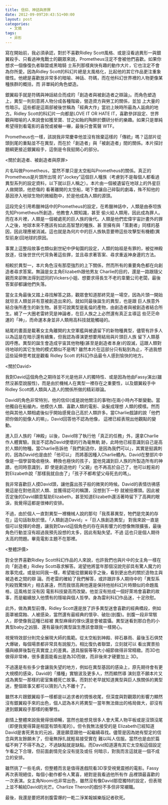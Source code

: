 ```yaml
---
title: 信仰、神話與原罪
date: 2012-09-09T20:43:51+00:00
layout: post
categories:
  - 文摘
tags:
  - 异形
---
```

寫在開始前，我必須承認，對於不喜歡Ridley Scott風格、或是沒看過異形一與銀翼殺手、只看過神鬼戰士的觀眾來說，Prometheus注定不會被他們喜歡。如果你想求一個像復仇者聯盟或黑暗騎 士系列那樣爽快有趣的動作大片，它也注定不會為你所愛。因為Ridley Scott的科幻片總是太風格化，比起他的其它作品更注重象徵性。他總是喜歡放非常多的暗喻、神話、符碼，而在他科幻世界裡的人物更像某種族群的概括，而 非單純的角色塑造。

銀翼殺手就是符碼與神話結合而成的「創造者與被創造者之辯論」。而角色塑造上，異型一則刻意將人物分成各種階級，營造資方與勞工的關係，並加 上大量的性暗示。這些都是這兩部被後世稱為「經典大作」當初上映時所最為人詬病的地方。Ridley Scott的科幻片一向都是LOVE IT OR HATE IT，喜歡參詳設定、世界觀與暗喻的人來說會如獲至寶、甘之如飴的陶醉於鑽研分析的樂趣。如果只是單純希望得到看電影的喜悅或被嚇一嚇，最後只會罵聲 WTF。

Prometheus也一樣，該說我非常慶幸他並沒有捨棄這樣的「傳統」嗎？這部片從頭到尾的重點並不在異型，而在於「創造者」與「被創造者」間的關係。本片探討題綱更接近銀翼殺手，這倒是令我挺開心的部分。

<關於創造者、被創造者與原罪>

片名叫做Prometheus，當然不單只是太空船叫Prometheus的關係。真正的Prometheus是片頭所出現 的”Jockey”這個巨人種族（考慮到不是每個人都看過異型系列的設定資料，以下就以巨人稱之）。本片由一個被遺留在地球上的外星巨人做開頭，他悲傷的 看著離開的太空船，喝下會讓自己碎裂的劇毒，殊不知他的基因滲入地球生物的微細胞中，於是他成為人類的源頭。
<!--more-->
這段完全引用希臘神話中的Prometheus的設定，在希臘神話中，人類是由泰坦族先知Prometheus所創造，他教會人類知識，甚至 偷火給人類用，因此成為罪人。而在本片裡，人類是一個被處死的巨人族的後代。人類是他們宏偉宇宙計畫外的罪人之後，地球本來不應該有如此高智慧的種族、甚 至擁有與「策劃者」同樣的基因，因此理應被消滅。這也就是為何片中的巨人族執意要帶這些攻擊型有機體(異型前身)回地球的原因。

事實上這整段故事也類似創世紀中伊甸園的設定，人類的始祖是有罪的，被從神殿放逐，往後世世代代背負著這些罪，並且尋求著答案、尋求重返神身邊的方法。

相較於異型一，本片角色沒有那麼強烈的上下關係，然而所有的重要角色都在向創造者尋求答案。無論是女主角Elizabeth跟他男友 Charlie的目的，還是一路跟隨父親而來卻無法得到認同的Vickers小姐、想要求得長生不老的韋蘭公司老闆，最後答案卻都讓他們失落。

當女主角最後又踏上尋找解答之路，觀眾會知道那終究是一場空，因為片頭一開始就坦言人類並非有意被創造出來的。就如同最後誕生的異型，也是跟 巨人族意外結合後所產生的新生物。甚至可說異型是亂倫的產物，由創造者與被創造者結合所生。繞了一大圈老雷終究是神論者，在巨人族之上必然還有真正主導這 些茫茫命運的「神」，而命運本身並非人類用高科技就能觸碰的。

結尾的畫面是載著女主角離開的太空軍艦與被遺留下的新物種異型，儘管有許多人以為這是在暗示還有續集，但我認為導演更想要用結局與片頭巨人族 留下人類基因呼應。異型的誕生會造成宇宙其他物種(甚至是創造者本身)的毀滅，這跟人類對待地球的其它生物的模式類似不是嗎? 雖然本片在這部分只有點到為止，不過我想這些延伸思考就是觀看 Ridley Scott 的科幻作品最令人感到愉快的地方。

<關於David>

我對David這個角色之期待並不光是他非人的獨特性、或是因為他由Fassy演出(雖然沒甚麼說服性)，而是由於機械人在異型一裡存在之重要性，以及銀翼殺手中Ridley Scott將人類與人造人的關係所做的精彩辯論。

David的角色非常特別，他的信仰(或是說他關注的事物)在兩小時內不斷變動。當他獨自在船艙內，他模仿人類、喜歡人類的電影、染髮成理想 人類的模樣。然而他與其他人類相處後似乎開始感覺自己高於人類許多。當Charlie戲謔的說「他們把你做的挺像人的嘛」，David回答他不認為他像， 這裡已經表現出他觀點的變動。

進入巨人族的「神殿」以後，David除了執行他「真正的任務」外，還拿Charlie作人體實驗。我並不認為David使壞的行為毫無軌 跡，此時他已經意識到自己是高於人類的物種。當Charlie告訴他「我們創造你，是因為我們可以」，其實是挺諷刺的，因為David也是由於「他可以」 而將基因種入Charlie體內。David在整部片中像是一個學習吸收極快、轉換也極快的孩子，當他見識到巨人族的所製造所有的神蹟，也同時意識到，即 使是創造他的「父親」也不再高於自己了，他可以輕易的對Elizabeth說「那樣我就自由了」「孩子不都希望父母死去的嗎」。

我非常喜歡巨人摸David頭，讓他露出孩子般的微笑的時候。David的表情彷彿感覺這是在對他高於人類、並獲得認可的稱讚，沒想到下一秒 就被扭爆頭。因此被否定後的David願意幫助Elizabeth，甚至知道Elizabeth還活著時留下了高興的眼淚，我覺得這都是很棒的安排。

不過，由於個人一直對異型一裡機械人說的那句「我羨慕異型，牠們是完美的存在」這句話耿耿於懷。「人類創造David」=「巨人族創造異型」 對我來說一直是個可以發揮的命題，讓我對David這個角色的存在與影響力的想像無限擴張，最後角色行動並沒有超過我預先設想的太多，因此有點失望。不過 這也只是個人期待太高的問題。畢竟電影主題不在那裡。

<整體評價>

對全世界喜歡Ridley Scott科幻作品的人來說，也許我們也與片中的女主角一樣在向「創造者」Ridley Scott尋求解答。渴望他將當年那個沒說完卻具有驚人魔力的故事完成。或是如同我一樣，希望能從銀翼殺手之後，看到更出色的關於造物主與被造者之間的辯 論。而老雷的確給了我們解答，或許跟許多人期待中的「異型系列殺戮驚悚片」相去甚遠，然而我很高興他還是保持他拍科幻片時類似的命題風格，這風格並沒有因 電影科技變高而改變。他並沒有拍成一個好萊塢會喜歡的故事，而是繼續放入他慣有的隱喻與個人哲學。身為雷利科幻作品迷，十足欣慰。

此外，做為異型前傳，Ridley Scott還是放了許多異型迷會喜歡的經典橋段，例如面罩被腐蝕、人被感染，當然還有最經典的懷孕、破肚(剖腹)。剖腹一段非常駭人，即使像我這種已經被 異型麻痺的傢伙還是會被震懾。異型迷看到那白色的小異型baby之凶狠、還有最後的異型誕生應該會跟我一樣開心。

視覺特效部分則完全展現大師的風範。從太空船到神殿、碎石暴雨、最後玉石俱焚大爆破，每個場景都非常具有說服力。相比復仇者聯盟，立刻就可以 看出實景拍攝與綠屏後製在真實度上的差異。道具服裝等等大小細節做得非常精緻。而3D也做得非常棒，很多畫面能看出是為3D而做，而非後來才硬要加上 3D。

不過還是有些多少會讓我失望的地方，例如在異型基因的感染上，原先期待會有更大規模的感染，David的「播種」實驗波及更多人，然而顯然導 演刻意不願本片又成為異型一那樣的密室集體死亡故事。而對於老早就知道異型與巨人族關係的異型迷，整個故事又都可以猜到八九不離十了。

雖然本片跟銀翼殺手一樣都是以追求者的惆悵收尾，但深度與對觀眾的影響力顯然沒有銀翼殺手來的出色，個人認為本片將異型一當年無法做出的格局做大，卻沒有達到銀翼殺手那樣的衝擊性。

劇情上整體來說我覺得很順暢，當然也能想見很多人會大罵人物平板或是沒頭沒尾（即便我覺得算是相當有頭有尾的）。但令我無法接受的是 Elizabeth已經知道David是害死男友的元凶，還是願意跟他一起繼續尋找。儘管是因為她有堅定的信念與男友餘願未了，但毫無掙扎就輕易接受實在 難以叫人信服。當然也是由於篇幅不夠了不得不為之，不過缺點就是缺點。而David知道還有其它太空船這個設定乍看之下合理，但前面劇情完全沒有提及或任 何暗示，對我而言這就是一個不成立的安排。

雖然挑了一些毛病，但整體而言是值得進戲院看3D享受視覺震撼的電影。Fassy再次表現絕佳，每個小動作都令人驚喜，絕對是我看過他所有作 品裡頭最喜歡的一次表演。女主角Noomi也非常出色，雖然沒有像David那麼獨特的設定，但表現上並不輸給David的光芒。Charlize Theron的戲份不多但非常襯職。

最後，我還是要把將剖腹雷爆的一乾二淨某報娛樂版記者砍死。